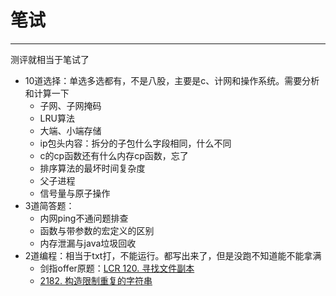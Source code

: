# 笔试
---
测评就相当于笔试了
- 10道选择：单选多选都有，不是八股，主要是c、计网和操作系统。需要分析和计算一下
	- 子网、子网掩码
	- LRU算法
	- 大端、小端存储
	- ip包头内容：拆分的子包什么字段相同，什么不同
	- c的cp函数还有什么内存cp函数，忘了
	- 排序算法的最坏时间复杂度
	- 父子进程
	- 信号量与原子操作
- 3道简答题：
	- 内网ping不通问题排查
	- 函数与带参数的宏定义的区别
	- 内存泄漏与java垃圾回收
- 2道编程：相当于txt打，不能运行。都写出来了，但是没跑不知道能不能拿满
	- 剑指offer原题：[LCR 120. 寻找文件副本](https://leetcode.cn/problems/shu-zu-zhong-zhong-fu-de-shu-zi-lcof/)
	- [2182. 构造限制重复的字符串](https://leetcode.cn/problems/construct-string-with-repeat-limit/)

